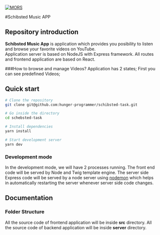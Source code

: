 [![MORS](https://www.oliviacentre.com/wp-content/uploads/2016/12/schibsted-logo.png)](https://www.oliviacentre.com/wp-content/uploads/2016/12/schibsted-logo.png)
 
#Schibsted Music APP
 

## Repository introduction

**Schibsted Music App** is application which provides you posibility to listen and browse your favorite videos on YouTube.  
Application server is based on NodeJS with Express framework. All routes and frontend application are based on React.

###How to browse and manage Videos?
Application has 2 states; First you can see predefined Videos; 

## Quick start

```bash
# Clone the repository
git clone git@github.com:hunger-programmer/schibsted-task.git

# Go inside the directory
cd schebsted-task

# Install dependencies
yarn install

# Start development server
yarn dev
```

### Development mode
In the development mode, we will have 2 processes running. The front end code will be served by Node and Twig template engine. The server side Express code will be served by a node server using [nodemon](https://nodemon.io/) which helps in automatically restarting the server whenever server side code changes.


## Documentation

### Folder Structure
All the source code of frontend application will be inside **src** directory.
All the source code of backend application will be inside **server** directory. 

